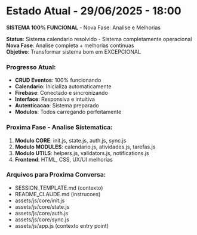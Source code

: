 ﻿# Estado Atual - 29/06/2025 - 18:00

**SISTEMA 100% FUNCIONAL** - Nova Fase: Analise e Melhorias

**Status**: Sistema calendario resolvido - Sistema completamente operacional
**Nova Fase**: Analise completa + melhorias continuas  
**Objetivo**: Transformar sistema bom em EXCEPCIONAL

### Progresso Atual:
- **CRUD Eventos**: 100% funcionando
- **Calendario**: Inicializa automaticamente  
- **Firebase**: Conectado e sincronizando
- **Interface**: Responsiva e intuitiva
- **Autenticacao**: Sistema preparado
- **Modulos**: Todos carregando perfeitamente

### Proxima Fase - Analise Sistematica:
1. **Modulo CORE**: init.js, state.js, auth.js, sync.js
2. **Modulo MODULES**: calendario.js, atividades.js, tarefas.js
3. **Modulo UTILS**: helpers.js, validators.js, notifications.js  
4. **Frontend**: HTML, CSS, UX/UI melhorias

### Arquivos para Proxima Conversa:
- SESSION_TEMPLATE.md (contexto)
- README_CLAUDE.md (instrucoes)
- assets/js/core/init.js
- assets/js/core/state.js
- assets/js/core/auth.js
- assets/js/core/sync.js
- assets/js/app.js (contexto entry point)
